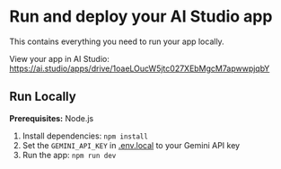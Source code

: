 

# Run and deploy your AI Studio app

This contains everything you need to run your app locally.

View your app in AI Studio: https://ai.studio/apps/drive/1oaeLOucW5jtc027XEbMgcM7apwwpjqbY

## Run Locally

**Prerequisites:**  Node.js


1. Install dependencies:
   `npm install`
2. Set the `GEMINI_API_KEY` in [.env.local](.env.local) to your Gemini API key
3. Run the app:
   `npm run dev`
